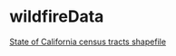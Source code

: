 # wildfireData
[State of California census tracts shapefile](https://catalog.data.gov/dataset/tiger-line-shapefile-2016-state-california-current-census-tract-state-based "CA census tracts")

